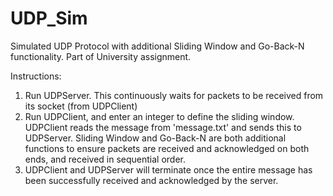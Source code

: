 # UDP_Sim
 Simulated UDP Protocol with additional Sliding Window and Go-Back-N functionality. Part of University assignment.

Instructions:
1. Run UDPServer. This continuously waits for packets to be received from its socket (from UDPClient)
2. Run UDPClient, and enter an integer to define the sliding window. UDPClient reads the message from 'message.txt' and sends this to UDPServer. Sliding Window and Go-Back-N are both additional functions to ensure packets are received and acknowledged on both ends, and received in sequential order. 
3. UDPClient and UDPServer will terminate once the entire message has been successfully received and acknowledged by the server.